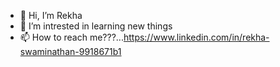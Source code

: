 - 👋 Hi, I’m Rekha
- 👀 I’m intrested in learning new things
- 📫 How to reach me???...https://www.linkedin.com/in/rekha-swaminathan-9918671b1
          

<!---
Rekha175/Rekha175 is a ✨ special ✨ repository because its `README.md` (this file) appears on your GitHub profile.
You can click the Preview link to take a look at your changes.
--->
